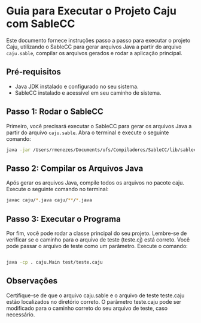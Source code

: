 # Guia para Executar o Projeto Caju com SableCC

Este documento fornece instruções passo a passo para executar o projeto Caju, utilizando o SableCC para gerar arquivos Java a partir do arquivo `caju.sable`, compilar os arquivos gerados e rodar a aplicação principal.

## Pré-requisitos

- Java JDK instalado e configurado no seu sistema.
- SableCC instalado e acessível em seu caminho de sistema.

## Passo 1: Rodar o SableCC

Primeiro, você precisará executar o SableCC para gerar os arquivos Java a partir do arquivo `caju.sable`. Abra o terminal e execute o seguinte comando:

```bash
java -jar /Users/rmenezes/Documents/ufs/Compiladores/SableCC/lib/sablecc.jar caju.sable
```

## Passo 2: Compilar os Arquivos Java

Após gerar os arquivos Java, compile todos os arquivos no pacote caju. Execute o seguinte comando no terminal:

```bash
javac caju/*.java caju/**/*.java
```

## Passo 3: Executar o Programa

Por fim, você pode rodar a classe principal do seu projeto. Lembre-se de verificar se o caminho para o arquivo de teste (teste.cj) está correto. Você pode passar o arquivo de teste como um parâmetro. Execute o comando:

```bash

java -cp . caju.Main test/teste.caju
```

## Observações

Certifique-se de que o arquivo caju.sable e o arquivo de teste teste.caju estão localizados no diretório correto.
O parâmetro teste.caju pode ser modificado para o caminho correto do seu arquivo de teste, caso necessário.
